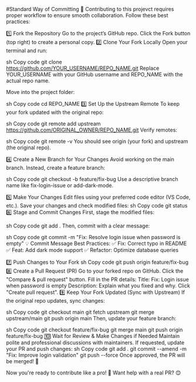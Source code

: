 #Standard Way of Committing 🚀
Contributing to this projevct requires proper workflow to ensure smooth collaboration. Follow these best practices:

1️⃣ Fork the Repository
Go to the project’s GitHub repo.
Click the Fork button (top right) to create a personal copy.
2️⃣ Clone Your Fork Locally
Open your terminal and run:

sh
Copy code
git clone https://github.com/YOUR_USERNAME/REPO_NAME.git
Replace YOUR_USERNAME with your GitHub username and REPO_NAME with the actual repo name.

Move into the project folder:

sh
Copy code
cd REPO_NAME
3️⃣ Set Up the Upstream Remote
To keep your fork updated with the original repo:

sh
Copy code
git remote add upstream https://github.com/ORIGINAL_OWNER/REPO_NAME.git
Verify remotes:

sh
Copy code
git remote -v
You should see origin (your fork) and upstream (the original repo).

4️⃣ Create a New Branch for Your Changes
Avoid working on the main branch. Instead, create a feature branch:

sh
Copy code
git checkout -b feature/fix-bug
Use a descriptive branch name like fix-login-issue or add-dark-mode.

5️⃣ Make Your Changes
Edit files using your preferred code editor (VS Code, etc.).
Save your changes and check modified files:
sh
Copy code
git status
6️⃣ Stage and Commit Changes
First, stage the modified files:

sh
Copy code
git add .
Then, commit with a clear message:

sh
Copy code
git commit -m "Fix: Resolve login issue when password is empty"
💡 Commit Message Best Practices:
✅ Fix: Correct typo in README
✅ Feat: Add dark mode support
✅ Refactor: Optimize database queries

7️⃣ Push Changes to Your Fork
sh
Copy code
git push origin feature/fix-bug
8️⃣ Create a Pull Request (PR)
Go to your forked repo on GitHub.
Click the "Compare & pull request" button.
Fill in the PR details:
Title: Fix: Login issue when password is empty
Description: Explain what you fixed and why.
Click "Create pull request".
9️⃣ Keep Your Fork Updated (Sync with Upstream)
If the original repo updates, sync changes:

sh
Copy code
git checkout main
git fetch upstream
git merge upstream/main
git push origin main
Then, update your feature branch:

sh
Copy code
git checkout feature/fix-bug
git merge main
git push origin feature/fix-bug
🔟 Wait for Review & Make Changes if Needed
Maintain polite and professional discussions with maintainers.
If requested, update your PR and push changes:
sh
Copy code
git add .
git commit --amend -m "Fix: Improve login validation"
git push --force
Once approved, the PR will be merged! 🎉


Now you're ready to contribute like a pro! 🚀 Want help with a real PR? 😊

